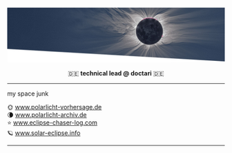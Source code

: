 [![Header](https://raw.githubusercontent.com/andrmoel/andrmoel/main/header.jpg "Header Top")](https://www.high-iso.de/)

<p align="center">🇩🇪 <strong>technical lead @ doctari</strong> 🇩🇪</p>

---

my space junk

🌞 www.polarlicht-vorhersage.de \
🌘 www.polarlicht-archiv.de \
⭐ www.eclipse-chaser-log.com \
🪐 www.solar-eclipse.info

---
